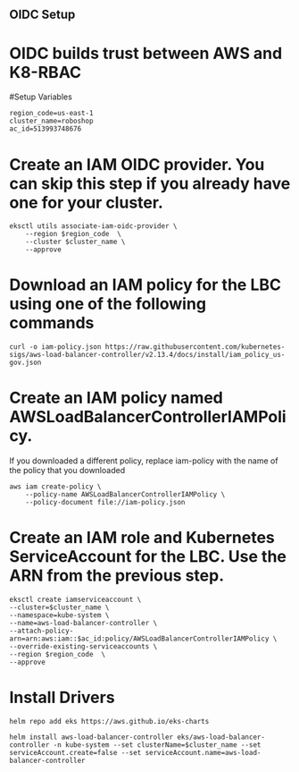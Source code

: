 ## OIDC Setup

# OIDC builds trust between AWS and K8-RBAC

#Setup Variables

```
region_code=us-east-1
cluster_name=roboshop
ac_id=513993748676
```

# Create an IAM OIDC provider. You can skip this step if you already have one for your cluster.

```
eksctl utils associate-iam-oidc-provider \
    --region $region_code  \
    --cluster $cluster_name \
    --approve
```

# Download an IAM policy for the LBC using one of the following commands

```
curl -o iam-policy.json https://raw.githubusercontent.com/kubernetes-sigs/aws-load-balancer-controller/v2.13.4/docs/install/iam_policy_us-gov.json
```

# Create an IAM policy named AWSLoadBalancerControllerIAMPolicy. 
If you downloaded a different policy, replace iam-policy with the name of the policy that you downloaded

```
aws iam create-policy \
    --policy-name AWSLoadBalancerControllerIAMPolicy \
    --policy-document file://iam-policy.json
```

# Create an IAM role and Kubernetes ServiceAccount for the LBC. Use the ARN from the previous step.

```
eksctl create iamserviceaccount \
--cluster=$cluster_name \
--namespace=kube-system \
--name=aws-load-balancer-controller \
--attach-policy-arn=arn:aws:iam::$ac_id:policy/AWSLoadBalancerControllerIAMPolicy \
--override-existing-serviceaccounts \
--region $region_code  \
--approve

```
# Install Drivers

```
helm repo add eks https://aws.github.io/eks-charts
```

```
helm install aws-load-balancer-controller eks/aws-load-balancer-controller -n kube-system --set clusterName=$cluster_name --set serviceAccount.create=false --set serviceAccount.name=aws-load-balancer-controller
```